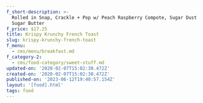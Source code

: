 ```yaml
---
f_short-description: >-
  Rolled in Snap, Crackle + Pop w/ Peach Raspberry Compote, Sugar Dust + Brown
  Sugar Butter
f_price: $17.25
title: Krispy Krunchy French Toast
slug: krispy-krunchy-french-toast
f_menu:
  - cms/menu/breakfast.md
f_category-2:
  - cms/food-category/sweet-stuff.md
updated-on: '2020-02-07T15:02:30.472Z'
created-on: '2020-02-07T15:02:30.472Z'
published-on: '2023-06-12T19:40:57.154Z'
layout: '[food].html'
tags: food
---
```



